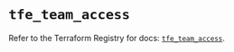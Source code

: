 # `tfe_team_access`

Refer to the Terraform Registry for docs: [`tfe_team_access`](https://registry.terraform.io/providers/hashicorp/tfe/0.67.0/docs/resources/team_access).
